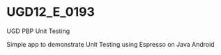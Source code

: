 # UGD12_E_0193
UGD PBP Unit Testing

Simple app to demonstrate Unit Testing using Espresso on Java Android
